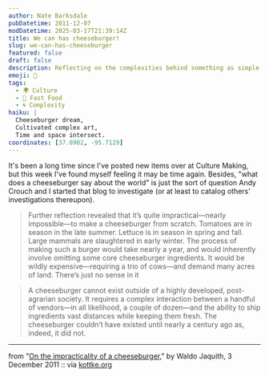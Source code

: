 ```yaml
---
author: Nate Barksdale
pubDatetime: 2011-12-07
modDatetime: 2025-03-17T21:39:14Z
title: We can has cheeseburger!
slug: we-can-has-cheeseburger
featured: false
draft: false
description: Reflecting on the complexities behind something as simple as a cheeseburger, Waldo Jaquith explores the implications of our modern food systems.
emoji: 🍔
tags:
  - 🌍 Culture
  - 🍔 Fast Food
  - 🌀 Complexity
haiku: |
  Cheeseburger dream,  
  Cultivated complex art,  
  Time and space intersect.
coordinates: [37.0902, -95.7129]
---
```


It's been a long time since I've posted new items over at Culture Making, but this week I've found myself feeling it may be time again. Besides, "what does a cheeseburger say about the world" is just the sort of question Andy Crouch and I started that blog to investigate (or at least to catalog others' investigations thereupon).

> Further reflection revealed that it’s quite impractical—nearly impossible—to make a cheeseburger from scratch. Tomatoes are in season in the late summer. Lettuce is in season in spring and fall. Large mammals are slaughtered in early winter. The process of making such a burger would take nearly a year, and would inherently involve omitting some core cheeseburger ingredients. It would be wildly expensive—requiring a trio of cows—and demand many acres of land. There’s just no sense in it

> A cheeseburger cannot exist outside of a highly developed, post-agrarian society. It requires a complex interaction between a handful of vendors—in all likelihood, a couple of dozen—and the ability to ship ingredients vast distances while keeping them fresh. The cheeseburger couldn’t have existed until nearly a century ago as, indeed, it did not.

---

from "[On the impracticality of a cheeseburger,](http://waldo.jaquith.org/blog/2011/12/impractical-cheeseburger/)" by Waldo Jaquith, 3 December 2011 :: via [kottke.org](http://kottke.org/11/12/i-cheeseburger)
